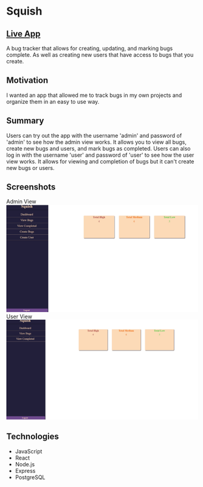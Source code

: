 # Squish 

## [Live App](https://bug-tracker-gzwsf0rtw.vercel.app/)

A bug tracker that allows for creating, updating, and marking bugs complete. As well as creating new users that have access to bugs that you create.

## Motivation

I wanted an app that allowed me to track bugs in my own projects and organize them in an easy to use way.

## Summary

Users can try out the app with the username 'admin' and password of 'admin' to see how the admin view works.
It allows you to view all bugs, create new bugs and users, and mark bugs as completed.
Users can also log in with the username 'user' and password of 'user' to see how the user view works.
It allows for viewing and completion of bugs but it can't create new bugs or users.

## Screenshots
Admin View
![Squish screenshot](./images/squish1.jpg)
User View
![Squish screenshot](./images/squish2.jpg)

## Technologies

- JavaScript
- React
- Node.js
- Express
- PostgreSQL
